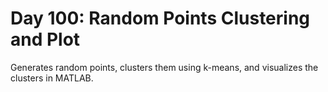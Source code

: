 # Day 100: Random Points Clustering and Plot

Generates random points, clusters them using k-means, and visualizes the clusters in MATLAB.
